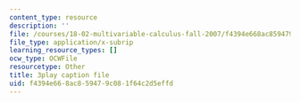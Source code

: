 ```yaml
---
content_type: resource
description: ''
file: /courses/18-02-multivariable-calculus-fall-2007/f4394e668ac859479c081f64c2d5effd_24v9onS9Kcg.vtt
file_type: application/x-subrip
learning_resource_types: []
ocw_type: OCWFile
resourcetype: Other
title: 3play caption file
uid: f4394e66-8ac8-5947-9c08-1f64c2d5effd
---
```

